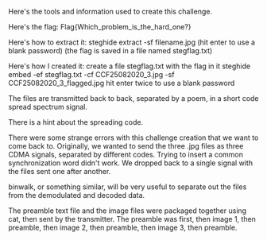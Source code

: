 Here's the tools and information used to create this challenge. 

Here's the flag:
Flag{Which_problem_is_the_hard_one?}

Here's how to extract it:
steghide extract -sf filename.jpg
(hit enter to use a blank password)
(the flag is saved in a file named stegflag.txt)

Here's how I created it:
create a file stegflag.txt with the flag in it
steghide embed -ef stegflag.txt -cf CCF25082020_3.jpg -sf CCF25082020_3_flagged.jpg
hit enter twice to use a blank password

The files are transmitted back to back, separated by a poem, in a short code spread spectrum signal. 

There is a hint about the spreading code. 

There were some strange errors with this challenge creation that we want to come back to. Originally, we wanted to send the three .jpg files as three CDMA signals, separated by different codes. Trying to insert a common synchronization word didn't work. We dropped back to a single signal with the files sent one after another. 

binwalk, or something similar, will be very useful to separate out the files from the demodulated and decoded data. 

The preamble text file and the image files were packaged together using cat, then sent by the transmitter. The preamble was 
first, then image 1, then preamble, then image 2, then preamble, then image 3, then preamble.
